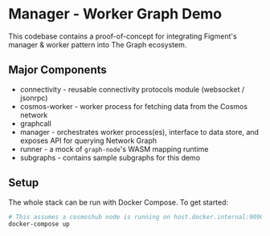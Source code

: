 # Manager - Worker Graph Demo

This codebase contains a proof-of-concept for integrating Figment's manager & worker pattern into The Graph ecosystem.

## Major Components

- connectivity - reusable connectivity protocols module (websocket / jsonrpc)
- cosmos-worker - worker process for fetching data from the Cosmos network
- graphcall
- manager - orchestrates worker process(es), interface to data store, and exposes API for querying Network Graph
- runner - a mock of `graph-node`'s WASM mapping runtime
- subgraphs - contains sample subgraphs for this demo

## Setup

The whole stack can be run with Docker Compose. To get started:

```sh
# This assumes a cosmoshub node is running on host.docker.internal:9090
docker-compose up
```
